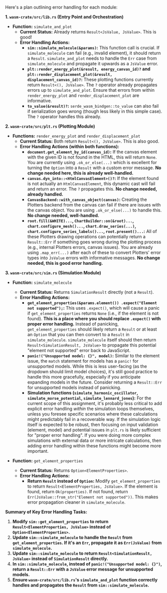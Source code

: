 
Here's a plan outlining error handling for each module:

**1. `wasm-crate/src/lib.rs` (Entry Point and Orchestration)**

*   **Function:** `simulate_and_plot`
    *   **Current Status:** Already returns `Result<JsValue, JsValue>`. This is good!
    *   **Error Handling Actions:**
        *   **`sim::simulate_molecule(&params)`:**  This function call is crucial. If `simulate_molecule` can fail (e.g., invalid element), it should return a `Result`.  `simulate_and_plot` needs to handle the `Err` case from `simulate_molecule` and propagate it upwards as a `JsValue` error.
        *   **`plt::render_energy_plot(&result, energy_canvas_id)?` and `plt::render_displacement_plot(&result, displacement_canvas_id)?`:** These plotting functions currently return `Result<(), JsValue>`. The `?` operator already propagates errors up to `simulate_and_plot`. Ensure that errors from within `render_energy_plot` and `render_displacement_plot` are informative.
        *   **`to_value(&result)?`:**  `serde_wasm_bindgen::to_value` can also fail if serialization goes wrong (though less likely in this simple case). The `?` operator handles this already.

**2. `wasm-crate/src/plt.rs` (Plotting Module)**

*   **Functions:** `render_energy_plot` and `render_displacement_plot`
    *   **Current Status:** Both return `Result<(), JsValue>`. This is also good.
    *   **Error Handling Actions (within both functions):**
        *   **`document.get_element_by_id(canvas_id)`:**  If the canvas element with the given ID is not found in the HTML, this will return `None`.  You are currently using `.ok_or_else(...)` which is excellent for turning the `Option` into a `Result` with a custom error message. **No change needed here, this is already well-handled.**
        *   **`canvas.dyn_into::<HtmlCanvasElement>()?`:**  If the element found is not actually an `HtmlCanvasElement`, this dynamic cast will fail and return an error. The `?` propagates this. **No change needed, already handled.**
        *   **`CanvasBackend::with_canvas_object(canvas)`:** Creating the Plotters backend from the canvas can fail if there are issues with the canvas object. You are using `.ok_or_else(...)` to handle this. **No change needed, well-handled.**
        *   **`root.fill(&WHITE)...`, `ChartBuilder::on(&root)...`, `chart.configure_mesh()...`, `chart.draw_series(...)`, `chart.configure_series_labels()...`, `root.present()...`:**  All of these Plotters drawing operations can potentially return a `Result::Err` if something goes wrong during the plotting process (e.g., internal Plotters errors, canvas issues). You are already using `.map_err(...)` after each of these to convert Plotters' error types into `JsValue` errors with informative messages. **No change needed, this is good error handling.**

**3. `wasm-crate/src/sim.rs` (Simulation Module)**

*   **Function:** `simulate_molecule`
    *   **Current Status:** Returns `SimulationResult` directly (not a `Result`).
    *   **Error Handling Actions:**
        *   **`get_element_properties(&params.element()) .expect("Element not supported");`:**  This uses `.expect()`, which will cause a panic if `get_element_properties` returns `None` (i.e., if the element is not found). **This is a place where you should replace `.expect()` with proper error handling.**  Instead of panicking, `get_element_properties` should likely return a `Result` or at least an `Option` that you can then convert to a `Result` in `simulate_molecule`.  `simulate_molecule` itself should then return `Result<SimulationResult, JsValue>` to propagate this potential "element not supported" error back to JavaScript.
        *   **`panic!("Unsupported model: {}", model)`:**  Similar to the element issue, the `match` statement for models has a `panic!` for unsupported models. While this is less user-facing (as the dropdown should limit model choices), it's still good practice to handle this more gracefully, especially if you anticipate expanding models in the future.  Consider returning a `Result::Err` for unsupported models instead of panicking.
        *   **Simulation functions (`simulate_harmonic_oscillator`, `simulate_morse_potential`, `simulate_lennard_jones`):**  For the current scope of this assignment, it's probably less critical to add explicit error handling *within* the simulation loops themselves, unless you foresee specific scenarios where these calculations might predictably fail in a recoverable way.  If the simulation logic itself is expected to be robust, then focusing on input validation (element, model) and potential issues in `plt.rs` is likely sufficient for "proper error handling".  If you were doing more complex simulations with external data or more intricate calculations, then adding error handling within these functions might become more important.

*   **Function:** `get_element_properties`
    *   **Current Status:** Returns `Option<ElementProperties>`.
    *   **Error Handling Actions:**
        *   **Return `Result` instead of `Option`:**  Modify `get_element_properties` to return `Result<ElementProperties, JsValue>`. If the element is found, return `Ok(properties)`. If not found, return `Err(JsValue::from_str("Element not supported"))`. This makes error propagation cleaner in `simulate_molecule`.

**Summary of Key Error Handling Tasks:**

1.  **Modify `sim::get_element_properties` to return `Result<ElementProperties, JsValue>` instead of `Option<ElementProperties>`.**
2.  **Update `sim::simulate_molecule` to handle the `Result` from `get_element_properties`. If it's an `Err`, propagate it as `Err(JsValue)` from `simulate_molecule`.**
3.  **Update `sim::simulate_molecule` to return `Result<SimulationResult, JsValue>` instead of `SimulationResult` directly.**
4.  **In `sim::simulate_molecule`, instead of `panic!("Unsupported model: {}")`, return a `Result::Err` with a `JsValue` error message for unsupported models.**
5.  **Ensure `wasm-crate/src/lib.rs`'s `simulate_and_plot` function correctly handles and propagates the `Result` from `sim::simulate_molecule`.**
